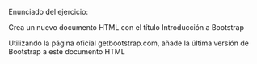 Enunciado del ejercicio:

Crea un nuevo documento HTML con el título Introducción a Bootstrap

Utilizando la página oficial getbootstrap.com, añade la última versión de Bootstrap a este documento HTML
